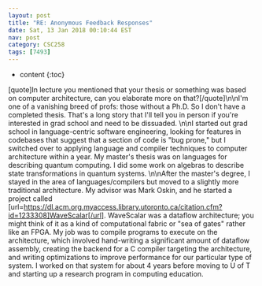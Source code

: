 ```yaml
---
layout: post
title: "RE: Anonymous Feedback Responses"
date: Sat, 13 Jan 2018 00:10:44 EST
nav: post
category: CSC258
tags: [7493]
---
```


* content
{:toc}

[quote]In lecture you mentioned that your thesis or something was based on computer architecture, can you elaborate more on that?[/quote]\n\nI'm one of a vanishing breed of profs: those without a Ph.D. So I don't have a completed thesis. That's a long story that I'll tell you in person if you're interested in grad school and need to be dissuaded. \n\nI started out grad school in language-centric software engineering, looking for features in codebases that suggest that a section of code is "bug prone," but I switched over to applying language and compiler techniques to computer architecture within a year. My master's thesis was on languages for describing quantum computing. I did some work on algebras to describe state transformations in quantum systems.  \n\nAfter the master's degree, I stayed in the area of languages/compilers but moved to a slightly more traditional architecture. My advisor was Mark Oskin, and he started a project called [url=https://dl.acm.org.myaccess.library.utoronto.ca/citation.cfm?id=1233308]WaveScalar[/url]. WaveScalar was a dataflow architecture; you might think of it as a kind of computational fabric or "sea of gates" rather like an FPGA. My job was to compile programs to execute on the architecture, which involved hand-writing a significant amount of dataflow assembly, creating the backend for a C compiler targeting the architecture, and writing optimizations to improve performance for our particular type of system. I worked on that system for about 4 years before moving to U of T and starting up a research program in computing education.
<!-- more -->
<p></p>
